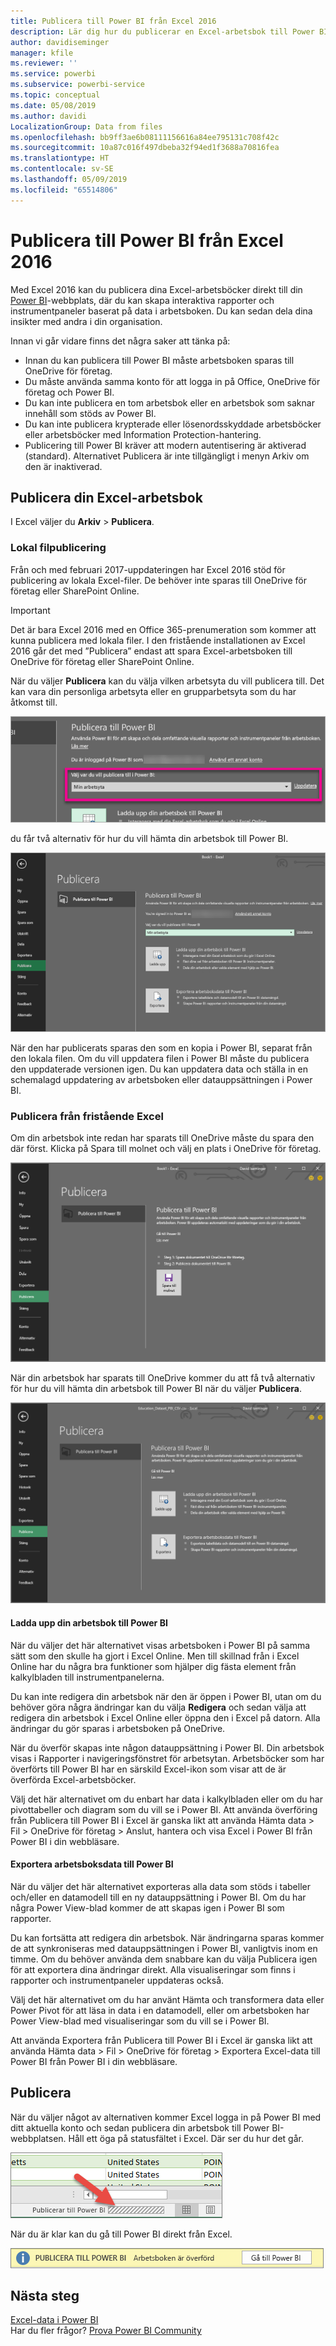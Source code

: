 ```yaml
---
title: Publicera till Power BI från Excel 2016
description: Lär dig hur du publicerar en Excel-arbetsbok till Power BI-webbplatsen.
author: davidiseminger
manager: kfile
ms.reviewer: ''
ms.service: powerbi
ms.subservice: powerbi-service
ms.topic: conceptual
ms.date: 05/08/2019
ms.author: davidi
LocalizationGroup: Data from files
ms.openlocfilehash: bb9ff3ae6b08111156616a84ee795131c708f42c
ms.sourcegitcommit: 10a87c016f497dbeba32f94ed1f3688a70816fea
ms.translationtype: HT
ms.contentlocale: sv-SE
ms.lasthandoff: 05/09/2019
ms.locfileid: "65514806"
---
```

# <a name="publish-to-power-bi-from-excel-2016"></a>Publicera till Power BI från Excel 2016
Med Excel 2016 kan du publicera dina Excel-arbetsböcker direkt till din [Power BI](https://powerbi.microsoft.com)-webbplats, där du kan skapa interaktiva rapporter och instrumentpaneler baserat på data i arbetsboken. Du kan sedan dela dina insikter med andra i din organisation.

Innan vi går vidare finns det några saker att tänka på:

* Innan du kan publicera till Power BI måste arbetsboken sparas till OneDrive för företag.
* Du måste använda samma konto för att logga in på Office, OneDrive för företag och Power BI.
* Du kan inte publicera en tom arbetsbok eller en arbetsbok som saknar innehåll som stöds av Power BI.
* Du kan inte publicera krypterade eller lösenordsskyddade arbetsböcker eller arbetsböcker med Information Protection-hantering.
* Publicering till Power BI kräver att modern autentisering är aktiverad (standard). Alternativet Publicera är inte tillgängligt i menyn Arkiv om den är inaktiverad.

## <a name="to-publish-your-excel-workbook"></a>Publicera din Excel-arbetsbok
I Excel väljer du **Arkiv** > **Publicera**.

### <a name="local-file-publishing"></a>Lokal filpublicering
Från och med februari 2017-uppdateringen har Excel 2016 stöd för publicering av lokala Excel-filer. De behöver inte sparas till OneDrive för företag eller SharePoint Online.

> [!IMPORTANT]
> Det är bara Excel 2016 med en Office 365-prenumeration som kommer att kunna publicera med lokala filer. I den fristående installationen av Excel 2016 går det med ”Publicera” endast att spara Excel-arbetsboken till OneDrive för företag eller SharePoint Online.
> 
> 

När du väljer **Publicera** kan du välja vilken arbetsyta du vill publicera till. Det kan vara din personliga arbetsyta eller en grupparbetsyta som du har åtkomst till.

![](media/service-publish-from-excel/pbi_choose_workspace.png)

du får två alternativ för hur du vill hämta din arbetsbok till Power BI.

![](media/service-publish-from-excel/pbi_uploadexport3.png)

När den har publicerats sparas den som en kopia i Power BI, separat från den lokala filen. Om du vill uppdatera filen i Power BI måste du publicera den uppdaterade versionen igen. Du kan uppdatera data och ställa in en schemalagd uppdatering av arbetsboken eller datauppsättningen i Power BI.

### <a name="publishing-from-excel-standalone"></a>Publicera från fristående Excel
Om din arbetsbok inte redan har sparats till OneDrive måste du spara den där först. Klicka på Spara till molnet och välj en plats i OneDrive för företag.

![](media/service-publish-from-excel/pbi_savetoonedrive2.png)

När din arbetsbok har sparats till OneDrive kommer du att få två alternativ för hur du vill hämta din arbetsbok till Power BI när du väljer **Publicera**.

![](media/service-publish-from-excel/pbi_uploadexport2.png)

#### <a name="upload-your-workbook-to-power-bi"></a>Ladda upp din arbetsbok till Power BI
När du väljer det här alternativet visas arbetsboken i Power BI på samma sätt som den skulle ha gjort i Excel Online. Men till skillnad från i Excel Online har du några bra funktioner som hjälper dig fästa element från kalkylbladen till instrumentpanelerna.

Du kan inte redigera din arbetsbok när den är öppen i Power BI, utan om du behöver göra några ändringar kan du välja **Redigera** och sedan välja att redigera din arbetsbok i Excel Online eller öppna den i Excel på datorn. Alla ändringar du gör sparas i arbetsboken på OneDrive.

När du överför skapas inte någon datauppsättning i Power BI. Din arbetsbok visas i Rapporter i navigeringsfönstret för arbetsytan. Arbetsböcker som har överförts till Power BI har en särskild Excel-ikon som visar att de är överförda Excel-arbetsböcker.

Välj det här alternativet om du enbart har data i kalkylbladen eller om du har pivottabeller och diagram som du vill se i Power BI.
Att använda överföring från Publicera till Power BI i Excel är ganska likt att använda Hämta data > Fil > OneDrive för företag > Anslut, hantera och visa Excel i Power BI från Power BI i din webbläsare.

#### <a name="export-workbook-data-to-power-bi"></a>Exportera arbetsboksdata till Power BI
När du väljer det här alternativet exporteras alla data som stöds i tabeller och/eller en datamodell till en ny datauppsättning i Power BI. Om du har några Power View-blad kommer de att skapas igen i Power BI som rapporter.

Du kan fortsätta att redigera din arbetsbok. När ändringarna sparas kommer de att synkroniseras med datauppsättningen i Power BI, vanligtvis inom en timme. Om du behöver använda dem snabbare kan du välja Publicera igen för att exportera dina ändringar direkt. Alla visualiseringar som finns i rapporter och instrumentpaneler uppdateras också.

Välj det här alternativet om du har använt Hämta och transformera data eller Power Pivot för att läsa in data i en datamodell, eller om arbetsboken har Power View-blad med visualiseringar som du vill se i Power BI.

Att använda Exportera från Publicera till Power BI i Excel är ganska likt att använda Hämta data > Fil > OneDrive för företag > Exportera Excel-data till Power BI från Power BI i din webbläsare.

## <a name="publishing"></a>Publicera
När du väljer något av alternativen kommer Excel logga in på Power BI med ditt aktuella konto och sedan publicera din arbetsbok till Power BI-webbplatsen. Håll ett öga på statusfältet i Excel. Där ser du hur det går.

![](media/service-publish-from-excel/pbi_publishingstatus.png)

När du är klar kan du gå till Power BI direkt från Excel.

![](media/service-publish-from-excel/pbi_gotopbi.png)

## <a name="next-steps"></a>Nästa steg
[Excel-data i Power BI](service-excel-workbook-files.md)  
Har du fler frågor? [Prova Power BI Community](http://community.powerbi.com/)

